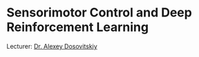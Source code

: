 # Sensorimotor Control and Deep Reinforcement Learning

Lecturer: [Dr. Alexey Dosovitskiy](https://scholar.google.com/citations?hl=en&user=FXNJRDoAAAAJ)



